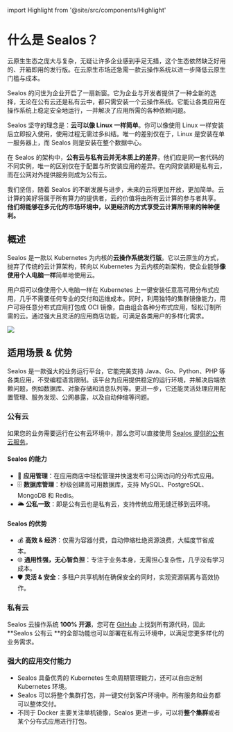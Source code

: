 import Highlight from '@site/src/components/Highlight'

# 什么是 Sealos？

<Highlight content="在线使用 Sealos" url="https://cloud.sealos.io" />

云原生生态之庞大与复杂，无疑让许多企业感到手足无措，这个生态依然缺乏好用的、开箱即用的发行版。在云原生市场还急需一款云操作系统以进一步降低云原生门槛与成本。

Sealos 的问世为企业开启了一扇新窗。它为企业与开发者提供了一种全新的选择，无论在公有云还是私有云中，都只需安装一个云操作系统。它能让各类应用在操作系统上稳定安全地运行，一并解决了应用所需的各种依赖问题。

Sealos 坚守的理念是：**云可以像 Linux 一样简单**。你可以像使用 Linux 一样安装后立即投入使用，使用过程无需过多纠结。唯一的差别仅在于，Linux
是安装在单一服务器上，而 Sealos 则是安装在整个数据中心。

在 Sealos 的架构中，**公有云与私有云并无本质上的差异**，他们应是同一套代码的不同实例，唯一的区别仅在于配置与所安装应用的差异。在内网安装即是私有云，而在公网对外提供服务则成为公有云。

我们坚信，随着 Sealos 的不断发展与进步，未来的云将更加开放，更加简单。云计算的美好将属于所有算力的提供者，云的价值将由所有云计算的参与者共享。
**他们将能够在多元化的市场环境中，以更经济的方式享受云计算所带来的种种便利。**

## 概述

Sealos 是一款以 Kubernetes 为内核的**云操作系统发行版**。它以云原生的方式，抛弃了传统的云计算架构，转向以 Kubernetes
为云内核的新架构，使企业能够**像使用个人电脑一样**简单地使用云。

用户将可以像使用个人电脑一样在 Kubernetes 上一键安装任意高可用分布式应用，几乎不需要任何专业的交付和运维成本。同时，利用独特的集群镜像能力，用户可将任意分布式应用打包成
OCI 镜像，自由组合各种分布式应用，轻松订制所需的云。通过强大且灵活的应用商店功能，可满足各类用户的多样化需求。

![](./images/sealos-desktop-zh.webp)

## 适用场景 & 优势

Sealos 是一款强大的业务运行平台，它能完美支持 Java、Go、Python、PHP
等各类应用，不受编程语言限制。该平台为应用提供稳定的运行环境，并解决后端依赖问题，例如数据库、对象存储和消息队列等。更进一步，它还能灵活处理应用配置管理、服务发现、公网暴露，以及自动伸缩等问题。

### 公有云

如果您的业务需要运行在公有云环境中，那么您可以直接使用 [Sealos 提供的公有云服务](https://cloud.sealos.io)。

#### Sealos 的能力

- 🚀 **应用管理**：在应用商店中轻松管理并快速发布可公网访问的分布式应用。
- 🗄️ **数据库管理**：秒级创建高可用数据库，支持 MySQL、PostgreSQL、MongoDB 和 Redis。
- 🌥️ **公私一致**：即是公有云也是私有云，支持传统应用无缝迁移到云环境。

#### Sealos 的优势

- 💰 **高效 & 经济**：仅需为容器付费，自动伸缩杜绝资源浪费，大幅度节省成本。
- 🌐 **通用性强，无心智负担**：专注于业务本身，无需担心复杂性，几乎没有学习成本。
- 🛡️ **灵活 & 安全**：多租户共享机制在确保安全的同时，实现资源隔离与高效协作。

### 私有云

Sealos 云操作系统 **100% 开源**，您可在 [GitHub](https://github.com/labring/sealos) 上找到所有源代码，因此 **Sealos 公有云
**的全部功能也可以部署在私有云环境中，以满足您更多样化的业务需求。

### 强大的应用交付能力

- Sealos 具备优秀的 Kubernetes 生命周期管理能力，还可以自由定制 Kubernetes 环境。
- Sealos 可以将整个集群打包，并一键交付到客户环境中。所有服务和业务都可以整体交付。
- 不同于 Docker 主要关注单机镜像，Sealos 更进一步，可以将**整个集群**或者某个分布式应用进行打包。